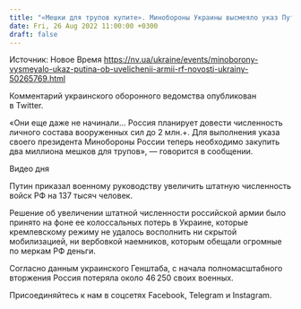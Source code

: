 ```yaml
---
title: "«Мешки для трупов купите». Минобороны Украины высмеяло указ Путина об увеличении армии"
date: Fri, 26 Aug 2022 11:00:00 +0300
draft: false
---
```

Источник: Новое Время https://nv.ua/ukraine/events/minoborony-vysmeyalo-ukaz-putina-ob-uvelichenii-armii-rf-novosti-ukrainy-50265769.html


Комментарий украинского оборонного ведомства опубликован в Twitter.

«Они еще даже не начинали… Россия планирует довести численность личного состава вооруженных сил до 2 млн.+. Для выполнения указа своего президента Минобороны России теперь необходимо закупить два миллиона мешков для трупов», — говорится в сообщении.

 Видео дня   

Путин приказал военному руководству увеличить штатную численность войск РФ на 137 тысяч человек.

Решение об увеличении штатной численности российской армии было принято на фоне ее колоссальных потерь в Украине, которые кремлевскому режиму не удалось восполнить ни скрытой мобилизацией, ни вербовкой наемников, которым обещали огромные по меркам РФ деньги.

Согласно данным украинского Генштаба, с начала полномасштабного вторжения Россия потеряла около 46 250 своих военных.

Присоединяйтесь к нам в соцсетях Facebook, Telegram и Instagram.
